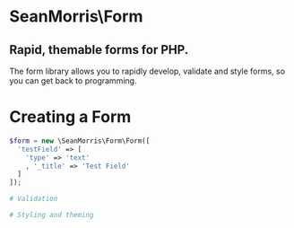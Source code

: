 # SeanMorris\Form

## Rapid, themable forms for PHP.

The form library allows you to rapidly develop, validate and style forms, so you can get back to programming.

# Creating a Form

```php
$form = new \SeanMorris\Form\Form([
  'testField' => [
    'type' => 'text'
    , '_title' => 'Test Field'
  ]
]);

# Validation

# Styling and theming